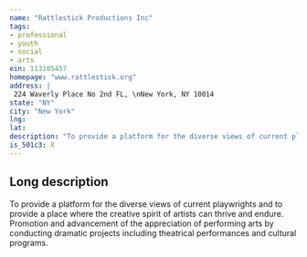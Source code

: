 ```yaml
---
name: "Rattlestick Productions Inc"
tags:
- professional
- youth
- social
- arts
ein: 113105457
homepage: "www.rattlestick.org"
address: |
 224 Waverly Place No 2nd FL, \nNew York, NY 10014
state: "NY"
city: "New York"
lng: 
lat: 
description: "To provide a platform for the diverse views of current playwrights and to provide a place where the creative spirit of artists can thrive and endure. "
is_501c3: X
---
```


## Long description

To provide a platform for the diverse views of current playwrights and to provide a place where the creative spirit of artists can thrive and endure. Promotion and advancement of the appreciation of performing arts by conducting dramatic projects including theatrical performances and cultural programs. 
